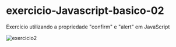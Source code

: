 # exercicio-Javascript-basico-02

Exercício utilizando a propriedade "confirm" e "alert" em JavaScript


![exercicio2](https://user-images.githubusercontent.com/127905683/229381379-167a976c-e118-4460-b5a2-162917479528.gif)
